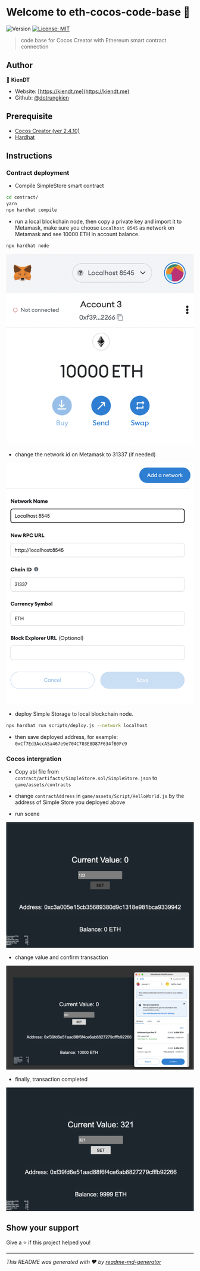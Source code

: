 # Welcome to eth-cocos-code-base 👋

![Version](https://img.shields.io/badge/version-1.0.0-blue.svg?cacheSeconds=2592000)
[![License: MIT](https://img.shields.io/badge/License-MIT-yellow.svg)](#)

> code base for Cocos Creator with Ethereum smart contract connection

## Author

👤 **KienDT**

- Website: [https://kiendt.me](https://kiendt.me)
- Github: [@dotrungkien](https://github.com/dotrungkien)

## Prerequisite

- [Cocos Creator (ver 2.4.10)](https://www.cocos.com/en/creator/download)
- [Hardhat](https://hardhat.org/tutorial/creating-a-new-hardhat-project)

## Instructions

### Contract deployment

- Compile SimpleStore smart contract

```bash
cd contract/
yarn
npx hardhat compile
```

- run a local blockchain node, then copy a private key and import it to Metamask, make sure you choose `Localhost 8545` as network on Metamask and see 10000 ETH in account balance.

```bash
npx hardhat node
```

![import-account-to-metamask](docs/import-account-to-metamask.png)

- change the network id on Metamask to 31337 (if needed)

![change-network-id](docs/change-network-id.png)

- deploy Simple Storage to local blockchain node.

```bash
npx hardhat run scripts/deploy.js --network localhost
```

- then save deployed address, for example: `0xCf7Ed3AccA5a467e9e704C703E8D87F634fB0Fc9`

### Cocos intergration

- Copy abi file from `contract/artifacts/SimpleStore.sol/SimpleStore.json` to `game/assets/contracts`

- change `contractAddress` in `game/assets/Script/HelloWorld.js` by the address of Simple Store you deployed above

- run scene

![init-scene](docs/init-scene.png)

- change value and confirm transaction

![confirm-tx](docs/confirm-tx.png)

- finally, transaction completed

![tx-ok](docs/tx-ok.png)

## Show your support

Give a ⭐️ if this project helped you!

---

_This README was generated with ❤️ by [readme-md-generator](https://github.com/kefranabg/readme-md-generator)_

